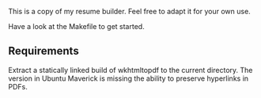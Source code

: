 This is a copy of my resume builder. Feel free to adapt it for your own use.

Have a look at the Makefile to get started.

## Requirements

Extract a statically linked build of wkhtmltopdf to the current directory. The version in Ubuntu Maverick is missing the ability to preserve hyperlinks in PDFs.

